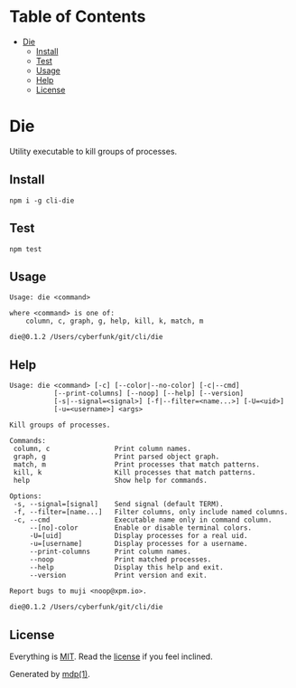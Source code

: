 Table of Contents
=================

* [Die](#die)
  * [Install](#install)
  * [Test](#test)
  * [Usage](#usage)
  * [Help](#help)
  * [License](#license)

Die
===

Utility executable to kill groups of processes.

## Install

```
npm i -g cli-die
```

## Test

```
npm test
```

## Usage

```
Usage: die <command>

where <command> is one of:
    column, c, graph, g, help, kill, k, match, m

die@0.1.2 /Users/cyberfunk/git/cli/die
```

## Help

```
Usage: die <command> [-c] [--color|--no-color] [-c|--cmd]
           [--print-columns] [--noop] [--help] [--version]
           [-s|--signal=<signal>] [-f|--filter=<name...>] [-U=<uid>]
           [-u=<username>] <args>

Kill groups of processes.

Commands:
 column, c                Print column names.
 graph, g                 Print parsed object graph.
 match, m                 Print processes that match patterns.
 kill, k                  Kill processes that match patterns.
 help                     Show help for commands.

Options:
 -s, --signal=[signal]    Send signal (default TERM).
 -f, --filter=[name...]   Filter columns, only include named columns.
 -c, --cmd                Executable name only in command column.
     --[no]-color         Enable or disable terminal colors.
     -U=[uid]             Display processes for a real uid.
     -u=[username]        Display processes for a username.
     --print-columns      Print column names.
     --noop               Print matched processes.
     --help               Display this help and exit.
     --version            Print version and exit.

Report bugs to muji <noop@xpm.io>.

die@0.1.2 /Users/cyberfunk/git/cli/die
```

## License

Everything is [MIT](http://en.wikipedia.org/wiki/MIT_License). Read the [license](https://github.com/freeformsystems/cli-die/blob/master/LICENSE) if you feel inclined.

Generated by [mdp(1)](https://github.com/freeformsystems/mdp).

[toolkit]: https://github.com/freeformsystems/cli-toolkit
[command]: https://github.com/freeformsystems/cli-command
